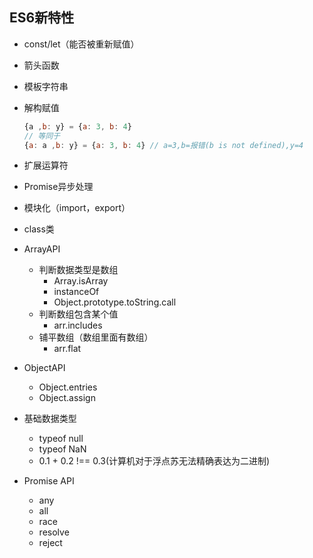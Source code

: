 ## ES6新特性

- const/let（能否被重新赋值）

- 箭头函数

- 模板字符串

- 解构赋值 
  ~~~js
  {a ,b: y} = {a: 3, b: 4}
  // 等同于
  {a: a ,b: y} = {a: 3, b: 4} // a=3,b=报错(b is not defined),y=4
  ~~~

- 扩展运算符

- Promise异步处理

- 模块化（import，export）

- class类

- ArrayAPI

  - 判断数据类型是数组
    - Array.isArray
    - instanceOf
    - Object.prototype.toString.call
  - 判断数组包含某个值
    - arr.includes
  - 铺平数组（数组里面有数组）
    - arr.flat

- ObjectAPI

  - Object.entries
  - Object.assign

- 基础数据类型
  - typeof null
  - typeof NaN
  - 0.1 + 0.2 !== 0.3(计算机对于浮点苏无法精确表达为二进制)

- Promise API
  - any
  - all
  - race
  - resolve
  - reject